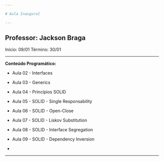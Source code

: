 ```yaml
---

# Aula Inaugural

---
```


## Professor: Jackson Braga


Início: 09/01
Término: 30/01

---

__Conteúdo Programático:__

- Aula 02 - Interfaces

- Aula 03 - Generics

- Aula 04 - Princípios SOLID

- Aula 05 - SOLID - Single Responsability

- Aula 06 - SOLID - Open-Close

- Aula 07 - SOLID - Liskov Substitution

- Aula 08 - SOLID - Interface Segregation

- Aula 09 - SOLID - Dependency Inversion
- 
---
